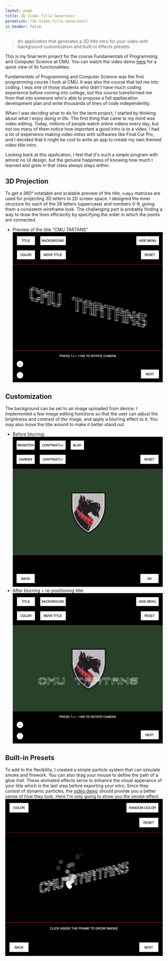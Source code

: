 ```yaml
---
layout: page
title: 3D Video Title Generator
permalink: /3D-Video-Title-Generator/
in_header: false
---
```

> An application that generates a 3D title intro for your video with background customization and built-in effects presets.

This is my final term project for the course Fundamentals of Programming and Computer Science at CMU. You can watch the video demo [here](https://www.youtube.com/watch?v=_HKwtrwD1u4) for a quick view of its functionalities.

Fundamentals of Programming and Computer Science was the first programming course I took at CMU. It was also the course that led me into coding. I was one of those students who didn't have much coding experience before coming into college, but this course transformed me from that into someone who's able to propose a full appliacation development plan and write thousands of lines of code independently.

When I was deciding what to do for the term project, I started by thinking about what I enjoy doing in life. The first thing that came to my mind was video editing. Today, millions of people watch online videos every day, but not too many of them notice how important a good intro is to a video. I had a lot of experience making video intros with softwares like Final Cut Pro, and I decided that it might be cool to write an app to create my own themed video title intro.

Looking back at this application, I feel that it's such a simple program with almost no UI design, but the genuine happiness of knowing how much I learned and grew in that class always stays within.

## 3D Projection ##
To get a 360° rotatable and scalable preview of the title, `numpy` matrices are used for projecting 3D letters to 2D screen space. I designed the inner structure for each of the 26 letters (uppercase) and numbers 0-9, giving them a consistent wireframe look. The challenging part is probably finding a way to draw the lines efficiently by specifying the order in which the points are connected.

* Preview of the title "CMU TARTANS"
![3D Projection](../media/3d-video-title-generator/3DVTG-002.jpg)

## Customization ##
The background can be set to an image uploaded from device. I implemented a few image editing functions so that the user can adjust the brightness and contrast of the image, and apply a blurring effect to it. You may also move the title around to make it better stand out.
* Before blurring:
![before blur](../media/3d-video-title-generator/3DVTG-003.jpg)
* After blurring + re-positioning title:
![after blur](../media/3d-video-title-generator/3DVTG-004.jpg)

## Built-in Presets ##
To add to the flexibility, I created a simple particle system that can simulate smoke and firework. You can also drag your mouse to define the path of a glow trail. These animated effects serve to enhance the visual apperance of your title which is the last step before exporting your intro. Since they consist of dynamic particles, the [video demo](https://www.youtube.com/watch?v=_HKwtrwD1u4) should provide you a better sense of how they look. Here I'm only going to show you the smoke effect:
![smoke](../media/3d-video-title-generator/3DVTG-006.jpg)
